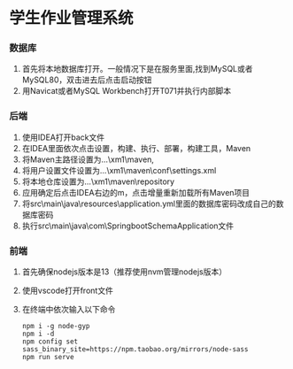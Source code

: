 # 学生作业管理系统

### 数据库

1. 首先将本地数据库打开。一般情况下是在服务里面,找到MySQL或者MySQL80，双击进去后点击启动按钮
2. 用Navicat或者MySQL Workbench打开T071并执行内部脚本

### 后端

1. 使用IDEA打开back文件
2. 在IDEA里面依次点击设置，构建、执行、部署，构建工具，Maven
3. 将Maven主路径设置为...\xm1\maven,
4. 将用户设置文件设置为...\xm1\maven\conf\settings.xml
5. 将本地仓库设置为...\xm1\maven\repository
6. 应用确定后点击IDEA右边的m，点击增量重新加载所有Maven项目
7. 将src\main\java\resources\application.yml里面的数据库密码改成自己的数据库密码
8. 执行src\main\java\com\SpringbootSchemaApplication文件

### 前端

1. 首先确保nodejs版本是13（推荐使用nvm管理nodejs版本）

2. 使用vscode打开front文件

3. 在终端中依次输入以下命令

   ```shell
   npm i -g node-gyp
   npm i -d
   npm config set sass_binary_site=https://npm.taobao.org/mirrors/node-sass
   npm run serve

